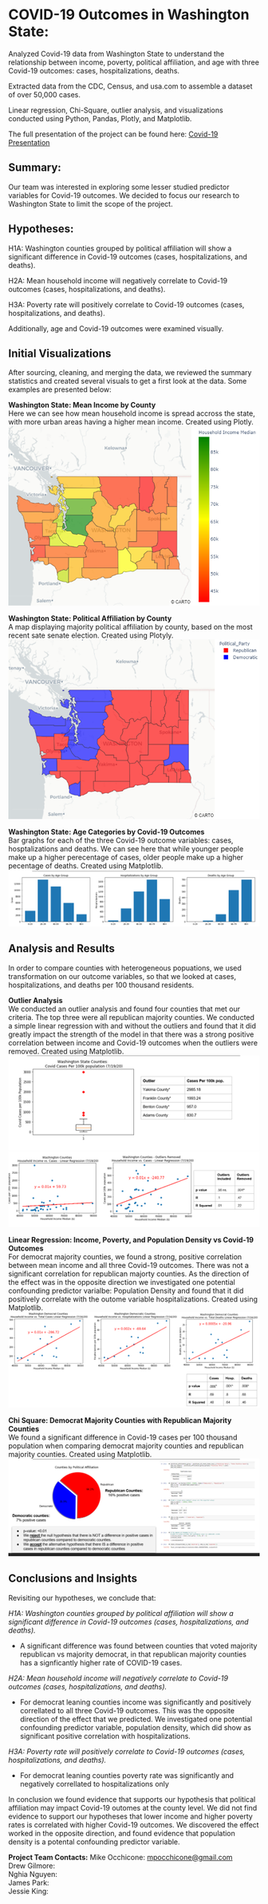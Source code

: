 #  **COVID-19 Outcomes in Washington State:**

Analyzed Covid-19 data from Washington State to understand the relationship between income, poverty, political affiliation, and age with three Covid-19 outcomes: cases, hospitalizations, deaths.

Extracted data from the CDC, Census, and usa.com to assemble a dataset of over 50,000 cases.

Linear regression, Chi-Square, outlier analysis, and visualizations conducted using Python, Pandas, Plotly, and Matplotlib.

The full presentation of the project can be found here: [Covid-19 Presentation](https://github.com/mocchicone/Covid-19-Outcomes-in-Washington-State/blob/master/COVID-19%20Presentation.pptx)

## **Summary:** 

Our team was interested in exploring some lesser studied predictor variables for Covid-19 outcomes.  We decided to focus our research to Washington State to limit the scope of the project.  

## **Hypotheses:**

H1A: Washington counties grouped by political affiliation will show a significant difference in Covid-19 outcomes (cases, hospitalizations, and deaths).

H2A: Mean household income will negatively correlate to Covid-19 outcomes (cases, hospitalizations, and deaths).

H3A: Poverty rate will positively correlate to Covid-19 outcomes (cases, hospitalizations, and deaths).

Additionally, age and Covid-19 outcomes were examined visually.    

## **Initial Visualizations**

After sourcing, cleaning, and merging the data, we reviewed the summary statistics and created several visuals to get a first look at the data.  Some examples are presented below:

**Washington State: Mean Income by County**  
Here we can see how mean household income is spread accross the state, with more urban areas having a higher mean income.  Created using Plotly.   
![Income Heatmap](https://github.com/mocchicone/Covid-19-Outcomes-in-Washington-State/blob/master/Data%20Visualization/Visuals/Household%20Income%20Median.png)    
     
**Washington State: Political Affiliation by County**  
A map displaying majority political affiliation by county, based on the most recent sate senate election.  Created using Plotyly.  
![Political Affiliation Map](https://github.com/mocchicone/Covid-19-Outcomes-in-Washington-State/blob/master/Data%20Visualization/Visuals/politics_map.png)    
    
**Washington State: Age Categories by Covid-19 Outcomes**  
Bar graphs for each of the three Covid-19 outcome variables: cases, hosptalizations and deaths.  We can see here that while younger people make up a higher perecentage of cases, older people make up a higher pecentage of deaths.  Created using Matplotlib.  
![Covid Outcomes by Age Bar](https://github.com/mocchicone/Covid-19-Outcomes-in-Washington-State/blob/master/Data%20Visualization/Visuals/Age%20Bar%20Graphs.PNG)    

## **Analysis and Results**  
In order to compare counties with heterogeneous popuations, we used transformation on our outcome variables, so that we looked at cases, hospitalizations, and deaths per 100 thousand residents.   

**Outlier Analysis**  
We conducted an outlier analysis and found four counties that met our criteria.  The top three were all republican majority counties.  We conducted a simple linear regression with and without the outliers and found that it did greatly impact the strength of the model in that there was a strong positive correlation between income and Covid-19 outcomes when the outliers were removed.  Created using Matplotlib.
![Outlier1](https://github.com/mocchicone/Covid-19-Outcomes-in-Washington-State/blob/master/Data%20Visualization/Visuals/Outlier%20Analysis.PNG)
![Outlier2](https://github.com/mocchicone/Covid-19-Outcomes-in-Washington-State/blob/master/Data%20Visualization/Visuals/Outlier%20Analysis2.PNG)

**Linear Regression: Income, Poverty, and Population Density vs Covid-19 Outcomes**  
For democrat majority counties, we found a strong, positive correlation between mean income and all three Covid-19 outcomes.  There was not a significant correlation for republican majorty counties.  As the direction of the effect was in the opposite direction we investigated one potential confounding predictor varialbe: Population Density and found that it did positively correlate with the outome variable hospitalizations.  Created using Matplotlib.    
![Income vs Outcomes](https://github.com/mocchicone/Covid-19-Outcomes-in-Washington-State/blob/master/Data%20Visualization/Visuals/Income%20vs%20Outcomes.PNG)

**Chi Square: Democrat Majority Counties with Republican Majority Counties**  
We found a significant difference in Covid-19 cases per 100 thousand population when comparing democrat majority counties and republican majority counties.  Created using Matplotlib.
![Chi_Square Pie](https://github.com/mocchicone/Covid-19-Outcomes-in-Washington-State/blob/master/Data%20Visualization/Visuals/Chi-Square.PNG)

## **Conclusions and Insights**  

Revisiting our hypotheses, we conclude that: 

*H1A: Washington counties grouped by political affiliation will show a significant difference in Covid-19 outcomes (cases, hospitalizations, and deaths).*
- A significant difference was found between counties that voted majority republican vs majority democrat, in that republican majority counties has a signficantly higher rate of COVID-19 cases.

*H2A: Mean household income will negatively correlate to Covid-19 outcomes (cases, hospitalizations, and deaths).*
-   For democrat leaning counties income was significantly and positively correllated to all three Covid-19 outcomes.  This was the opposite direction of the effect that we predicted.  We investigated one potential confounding predictor variable, population density, which did show as significant positive correlation with hospitalizations.  

*H3A: Poverty rate will positively correlate to Covid-19 outcomes (cases, hospitalizations, and deaths).*
-  For democrat leaning counties poverty rate was significantly and negatively correllated to hospitalizations only

In conclusion we found evidence that supports our hypothesis that political affiliation may impact Covid-19 outomes at the county level.  We did not find evidence to support our hypotheses that lower income and higher poverty rates is correlated with higher Covid-19 outcomes.  We discovered the effect worked in the opposite direction, and found evidence that population density is a potental confounding predictor variable.

**Project Team Contacts:** 
Mike Occhicone: mpocchicone@gmail.com  
Drew Gilmore:   
Nghia Nguyen:  
James Park:   
Jessie King:   

